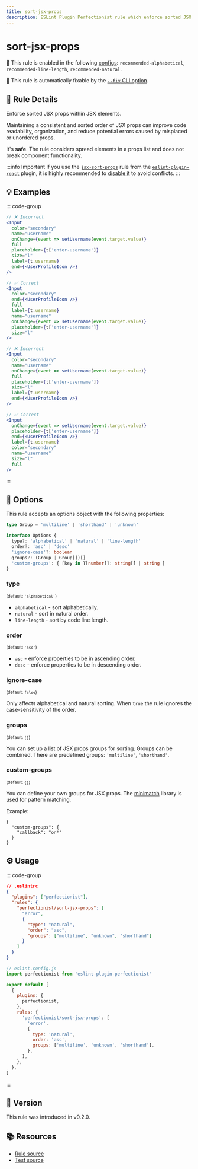 ```yaml
---
title: sort-jsx-props
description: ESLint Plugin Perfectionist rule which enforce sorted JSX props within JSX elements
---
```


# sort-jsx-props

💼 This rule is enabled in the following [configs](/configs/): `recommended-alphabetical`, `recommended-line-length`, `recommended-natural`.

🔧 This rule is automatically fixable by the [`--fix` CLI option](https://eslint.org/docs/latest/user-guide/command-line-interface#--fix).

<!-- end auto-generated rule header -->

## 📖 Rule Details

Enforce sorted JSX props within JSX elements.

Maintaining a consistent and sorted order of JSX props can improve code readability, organization, and reduce potential errors caused by misplaced or unordered props.

It's **safe**. The rule considers spread elements in a props list and does not break component functionality.

:::info Important
If you use the [`jsx-sort-props`](https://github.com/jsx-eslint/eslint-plugin-react/blob/master/docs/rules/jsx-sort-props.md) rule from the [`eslint-plugin-react`](https://github.com/jsx-eslint/eslint-plugin-react) plugin, it is highly recommended to [disable it](https://eslint.org/docs/latest/use/configure/rules#using-configuration-files-1) to avoid conflicts.
:::

## 💡 Examples

::: code-group

<!-- prettier-ignore -->
```jsx [Alphabetical and Natural Sorting]
// ❌ Incorrect
<Input
  color="secondary"
  name="username"
  onChange={event => setUsername(event.target.value)}
  full
  placeholder={t['enter-username']}
  size="l"
  label={t.username}
  end={<UserProfileIcon />}
/>

// ✅ Correct
<Input
  color="secondary"
  end={<UserProfileIcon />}
  full
  label={t.username}
  name="username"
  onChange={event => setUsername(event.target.value)}
  placeholder={t['enter-username']}
  size="l"
/>
```

```jsx [Sorting by Line Length]
// ❌ Incorrect
<Input
  color="secondary"
  name="username"
  onChange={event => setUsername(event.target.value)}
  full
  placeholder={t['enter-username']}
  size="l"
  label={t.username}
  end={<UserProfileIcon />}
/>

// ✅ Correct
<Input
  onChange={event => setUsername(event.target.value)}
  placeholder={t['enter-username']}
  end={<UserProfileIcon />}
  label={t.username}
  color="secondary"
  name="username"
  size="l"
  full
/>
```

:::

## 🔧 Options

This rule accepts an options object with the following properties:

```ts
type Group = 'multiline' | 'shorthand' | 'unknown'

interface Options {
  type?: 'alphabetical' | 'natural' | 'line-length'
  order?: 'asc' | 'desc'
  'ignore-case'?: boolean
  groups?: (Group | Group[])[]
  'custom-groups': { [key in T[number]]: string[] | string }
}
```

### type

<sub>(default: `'alphabetical'`)</sub>

- `alphabetical` - sort alphabetically.
- `natural` - sort in natural order.
- `line-length` - sort by code line length.

### order

<sub>(default: `'asc'`)</sub>

- `asc` - enforce properties to be in ascending order.
- `desc` - enforce properties to be in descending order.

### ignore-case

<sub>(default: `false`)</sub>

Only affects alphabetical and natural sorting. When `true` the rule ignores the case-sensitivity of the order.

### groups

<sub>(default: `[]`)</sub>

You can set up a list of JSX props groups for sorting. Groups can be combined. There are predefined groups: `'multiline'`, `'shorthand'`.

### custom-groups

<sub>(default: `{}`)</sub>

You can define your own groups for JSX props. The [minimatch](https://github.com/isaacs/minimatch) library is used for pattern matching.

Example:

```
{
  "custom-groups": {
    "callback": "on*"
  }
}
```

## ⚙️ Usage

::: code-group

```json [Legacy Config]
// .eslintrc
{
  "plugins": ["perfectionist"],
  "rules": {
    "perfectionist/sort-jsx-props": [
      "error",
      {
        "type": "natural",
        "order": "asc",
        "groups": ["multiline", "unknown", "shorthand"]
      }
    ]
  }
}
```

```js [Flat Config]
// eslint.config.js
import perfectionist from 'eslint-plugin-perfectionist'

export default [
  {
    plugins: {
      perfectionist,
    },
    rules: {
      'perfectionist/sort-jsx-props': [
        'error',
        {
          type: 'natural',
          order: 'asc',
          groups: ['multiline', 'unknown', 'shorthand'],
        },
      ],
    },
  },
]
```

:::

## 🚀 Version

This rule was introduced in v0.2.0.

## 📚 Resources

- [Rule source](https://github.com/azat-io/eslint-plugin-perfectionist/blob/main/rules/sort-jsx-props.ts)
- [Test source](https://github.com/azat-io/eslint-plugin-perfectionist/blob/main/test/sort-jsx-props.test.ts)
